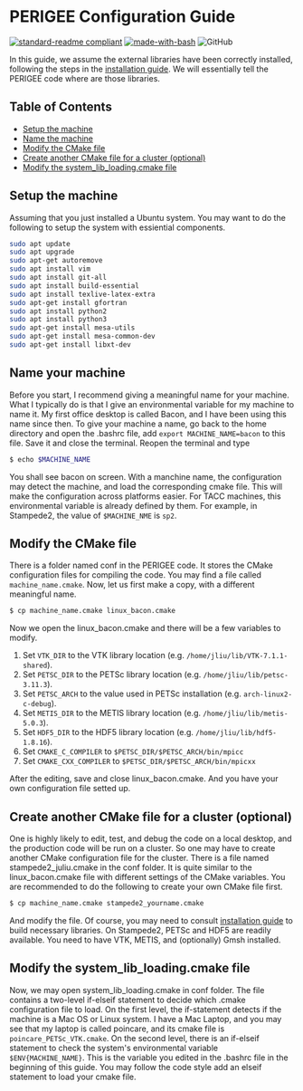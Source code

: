 # PERIGEE Configuration Guide

[![standard-readme compliant](https://img.shields.io/badge/readme%20style-standard-brightgreen.svg?style=flat-square)](https://github.com/RichardLitt/standard-readme)
[![made-with-bash](https://img.shields.io/badge/Made%20with-Bash-1f425f.svg)](https://www.gnu.org/software/bash/)
![GitHub](https://img.shields.io/github/license/ju-liu/PERIGEE)

In this guide, we assume the external libraries have been correctly installed, following the steps in the [installation guide](install-external-libs.md). We will essentially tell the PERIGEE code where are those libraries.

## Table of Contents
- [Setup the machine](#Setup-the-machine)
- [Name the machine](#Name-the-machine)
- [Modify the CMake file](#Modify-the-Cmake-file)
- [Create another CMake file for a cluster (optional)](#Create-another-CMake-file-for-a-cluster-(optional))
- [Modify the system_lib_loading.cmake file](#Modify-the-system_lib_loading.cmake-file)

## Setup the machine
Assuming that you just installed a Ubuntu system. You may want to do the following to setup the system with essiential components.
```sh
sudo apt update
sudo apt upgrade
sudo apt-get autoremove
sudo apt install vim
sudo apt install git-all
sudo apt install build-essential
sudo apt install texlive-latex-extra
sudo apt-get install gfortran
sudo apt install python2
sudo apt install python3
sudo apt-get install mesa-utils
sudo apt-get install mesa-common-dev
sudo apt-get install libxt-dev
```

## Name your machine
Before you start, I recommend giving a meaningful name for your machine. What I typically do is that I give an environmental variable for my machine to name it. My first office desktop is called Bacon, and I have been using this name since then. To give your machine a name, go back to the home directory and open the .bashrc file, add `export MACHINE_NAME=bacon` to this file. Save it and close the terminal. Reopen the terminal and type
```sh
$ echo $MACHINE_NAME
```
You shall see bacon on screen. With a manchine name, the configuration may detect the machine, and load the corresponding cmake file. This will make the configuration across platforms easier. For TACC machines, this environmental variable is already defined by them. For example, in Stampede2, the value of `$MACHINE_NME` is `sp2`.

## Modify the CMake file
There is a folder named conf in the PERIGEE code. It stores the CMake configuration files for compiling the code. You may find a file called `machine_name.cmake`. Now, let us first make a copy, with a different meaningful name.
```sh
$ cp machine_name.cmake linux_bacon.cmake
```
Now we open the linux_bacon.cmake and there will be a few variables to modify.

1. Set `VTK_DIR` to the VTK library location (e.g. `/home/jliu/lib/VTK-7.1.1-shared`).
2. Set `PETSC_DIR` to the PETSc library location (e.g. `/home/jliu/lib/petsc-3.11.3`).
3. Set `PETSC_ARCH` to the value used in PETSc installation (e.g. `arch-linux2-c-debug`).
4. Set `METIS_DIR` to the METIS library location (e.g. `/home/jliu/lib/metis-5.0.3`).
5. Set `HDF5_DIR` to the HDF5 library location (e.g. `/home/jliu/lib/hdf5-1.8.16`).
6. Set `CMAKE_C_COMPILER` to `$PETSC_DIR/$PETSC_ARCH/bin/mpicc`
7. Set `CMAKE_CXX_COMPILER` to `$PETSC_DIR/$PETSC_ARCH/bin/mpicxx`

After the editing, save and close linux_bacon.cmake. And you have your own configuration file setted up.

## Create another CMake file for a cluster (optional)
One is highly likely to edit, test, and debug the code on a local desktop, and the production code will be run on a cluster. So one may have to create another CMake configuration file for the cluster. There is a file named stampede2_juliu.cmake in the conf folder. It is quite similar to the linux_bacon.cmake file with different settings of the CMake variables. You are recommended to do the following to create your own CMake file first.
```sh
$ cp machine_name.cmake stampede2_yourname.cmake
```
And modify the file. Of course, you may need to consult [installation guide](install-external-libs.md) to build necessary libraries. On Stampede2, PETSc and HDF5 are readily available. You need to have VTK, METIS, and (optionally) Gmsh installed.

## Modify the system_lib_loading.cmake file
Now, we may open system_lib_loading.cmake in conf folder. The file contains a two-level if-elseif statement to decide which .cmake configuration file to load. On the first level, the if-statement detects if the machine is a Mac OS or Linux system. I have a Mac Laptop, and you may see that my laptop is called poincare, and its cmake file is `poincare_PETSc_VTK.cmake`. On the second level, there is an if-elseif statement to check the system's environmental variable `$ENV{MACHINE_NAME}`. This is the variable you edited in the .bashrc file in the beginning of this guide. You may follow the code style add an elseif statement to load your cmake file.
